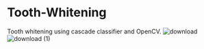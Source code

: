 # Tooth-Whitening

Tooth whitening using cascade classifier and OpenCV.
![download](https://user-images.githubusercontent.com/85798077/191591476-3530be35-ed6d-40c2-b843-667e7bfbe630.png)
![download (1)](https://user-images.githubusercontent.com/85798077/191591493-4abea5bb-4910-4c91-a33f-a89f3e61f91d.png)
